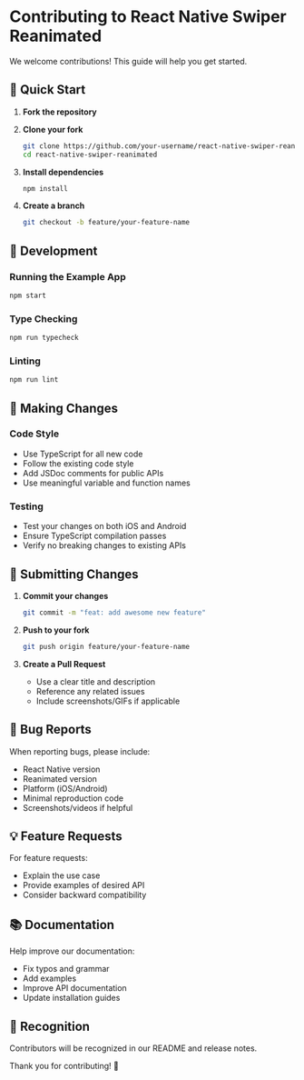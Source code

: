 # Contributing to React Native Swiper Reanimated

We welcome contributions! This guide will help you get started.

## 🚀 Quick Start

1. **Fork the repository**
2. **Clone your fork**

   ```bash
   git clone https://github.com/your-username/react-native-swiper-reanimated.git
   cd react-native-swiper-reanimated
   ```

3. **Install dependencies**

   ```bash
   npm install
   ```

4. **Create a branch**
   ```bash
   git checkout -b feature/your-feature-name
   ```

## 🔧 Development

### Running the Example App

```bash
npm start
```

### Type Checking

```bash
npm run typecheck
```

### Linting

```bash
npm run lint
```

## 📝 Making Changes

### Code Style

- Use TypeScript for all new code
- Follow the existing code style
- Add JSDoc comments for public APIs
- Use meaningful variable and function names

### Testing

- Test your changes on both iOS and Android
- Ensure TypeScript compilation passes
- Verify no breaking changes to existing APIs

## 🚀 Submitting Changes

1. **Commit your changes**

   ```bash
   git commit -m "feat: add awesome new feature"
   ```

2. **Push to your fork**

   ```bash
   git push origin feature/your-feature-name
   ```

3. **Create a Pull Request**
   - Use a clear title and description
   - Reference any related issues
   - Include screenshots/GIFs if applicable

## 🐛 Bug Reports

When reporting bugs, please include:

- React Native version
- Reanimated version
- Platform (iOS/Android)
- Minimal reproduction code
- Screenshots/videos if helpful

## 💡 Feature Requests

For feature requests:

- Explain the use case
- Provide examples of desired API
- Consider backward compatibility

## 📚 Documentation

Help improve our documentation:

- Fix typos and grammar
- Add examples
- Improve API documentation
- Update installation guides

## 🙏 Recognition

Contributors will be recognized in our README and release notes.

Thank you for contributing! 🎉
